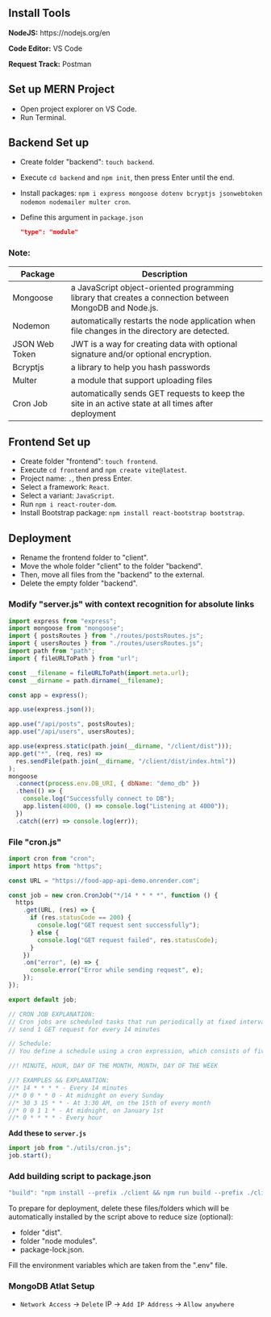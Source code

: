 <h2>Install Tools</h2>

<p><b>NodeJS:</b> https://nodejs.org/en </p>

<p><b>Code Editor:</b> VS Code</p>

<p><b>Request Track:</b> Postman</p>

<h2>Set up MERN Project</h2>

- Open project explorer on VS Code.
- Run Terminal.

<h2>Backend Set up</h2>

- Create folder "backend": `touch backend`.
- Execute `cd backend` and `npm init`, then press Enter until the end.
- Install packages: `npm i express mongoose dotenv bcryptjs jsonwebtoken nodemon nodemailer multer cron`.
- Define this argument in `package.json`

  ```json
  "type": "module"
  ```

<h3>Note:</h3>

| Package        | Description                                                                                             |
| -------------- | ------------------------------------------------------------------------------------------------------- |
| Mongoose       | a JavaScript object-oriented programming library that creates a connection between MongoDB and Node.js. |
| Nodemon        | automatically restarts the node application when file changes in the directory are detected.            |
| JSON Web Token | JWT is a way for creating data with optional signature and/or optional encryption.                      |
| Bcryptjs       | a library to help you hash passwords                                                                    |
| Multer         | a module that support uploading files                                                                   |
| Cron Job       | automatically sends GET requests to keep the site in an active state at all times after deployment      |

<h2>Frontend Set up</h2>

- Create folder "frontend": `touch frontend`.
- Execute `cd frontend` and `npm create vite@latest`.
- Project name: `.`, then press Enter.
- Select a framework: `React`.
- Select a variant: `JavaScript`.
- Run `npm i react-router-dom`.
- Install Bootstrap package: `npm install react-bootstrap bootstrap`.

<h2>Deployment</h2>

- Rename the frontend folder to "client".
- Move the whole folder "client" to the folder "backend".
- Then, move all files from the "backend" to the external.
- Delete the empty folder "backend".

<h3>Modify "server.js" with context recognition for absolute links</h3>

```js
import express from "express";
import mongoose from "mongoose";
import { postsRoutes } from "./routes/postsRoutes.js";
import { usersRoutes } from "./routes/usersRoutes.js";
import path from "path";
import { fileURLToPath } from "url";

const __filename = fileURLToPath(import.meta.url);
const __dirname = path.dirname(__filename);

const app = express();

app.use(express.json());

app.use("/api/posts", postsRoutes);
app.use("/api/users", usersRoutes);

app.use(express.static(path.join(__dirname, "/client/dist")));
app.get("*", (req, res) =>
  res.sendFile(path.join(__dirname, "/client/dist/index.html"))
);
mongoose
  .connect(process.env.DB_URI, { dbName: "demo_db" })
  .then(() => {
    console.log("Successfully connect to DB");
    app.listen(4000, () => console.log("Listening at 4000"));
  })
  .catch((err) => console.log(err));
```

<h3>File "cron.js"</h3>

```js
import cron from "cron";
import https from "https";

const URL = "https://food-app-api-demo.onrender.com";

const job = new cron.CronJob("*/14 * * * *", function () {
  https
    .get(URL, (res) => {
      if (res.statusCode == 200) {
        console.log("GET request sent successfully");
      } else {
        console.log("GET request failed", res.statusCode);
      }
    })
    .on("error", (e) => {
      console.error("Error while sending request", e);
    });
});

export default job;

// CRON JOB EXPLANATION:
// Cron jobs are scheduled tasks that run periodically at fixed intervals or specific times
// send 1 GET request for every 14 minutes

// Schedule:
// You define a schedule using a cron expression, which consists of five fields representing:

//! MINUTE, HOUR, DAY OF THE MONTH, MONTH, DAY OF THE WEEK

//? EXAMPLES && EXPLANATION:
//* 14 * * * * - Every 14 minutes
//* 0 0 * * 0 - At midnight on every Sunday
//* 30 3 15 * * - At 3:30 AM, on the 15th of every month
//* 0 0 1 1 * - At midnight, on January 1st
//* 0 * * * * - Every hour
```

**Add these to `server.js`**

```js
import job from "./utils/cron.js";
job.start();
```

<h3>Add building script to package.json</h3>

```js
"build": "npm install --prefix ./client && npm run build --prefix ./client && npm install"
```

To prepare for deployment, delete these files/folders which will be automatically installed by the script above to reduce size (optional):

- folder "dist".
- folder "node modules".
- package-lock.json.

Fill the environment variables which are taken from the ".env" file.

<h3>MongoDB Atlat Setup</h3>

- `Network Access` -> `Delete` IP -> `Add IP Address` -> `Allow anywhere`
